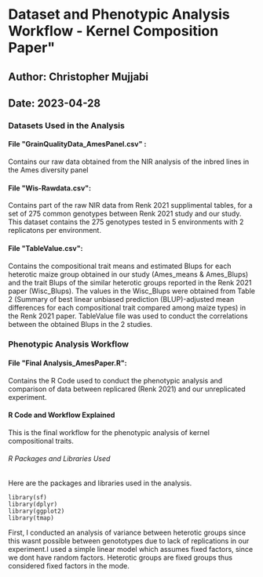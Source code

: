 
# Dataset and Phenotypic Analysis Workflow - Kernel Composition Paper"
## Author: Christopher Mujjabi
## Date: 2023-04-28

### Datasets Used in the Analysis  

#### File "GrainQualityData_AmesPanel.csv" : 
Contains our raw data obtained from the NIR analysis of the inbred lines in the Ames diversity panel 

#### File "Wis-Rawdata.csv": 
Contains part of the raw NIR data from Renk 2021 supplimental tables, for a set of 275 common genotypes between Renk 2021 study and our study. This dataset contains the 275 genotypes tested in 5 environments with 2 replicatons per environment.

#### File "TableValue.csv": 
Contains the compositional trait means and estimated Blups for each heterotic maize group obtained in our study (Ames_means & Ames_Blups) and the trait Blups of the similar heterotic groups reported in the Renk 2021 paper (Wisc_Blups). The values in the Wisc_Blups were obtained from Table 2 (Summary of best linear unbiased prediction (BLUP)-adjusted mean differences for each compositional trait compared among maize types) in the Renk 2021 paper. TableValue file was used to conduct the correlations between the obtained Blups in the 2 studies. 

### Phenotypic Analysis Workflow 

#### File "Final Analysis_AmesPaper.R":
Contains the R Code used to conduct the phenotypic analysis and comparison of data between replicared (Renk 2021) and our unreplicated experiment. 

#### R Code and Workflow Explained
This is the final workflow for the phenotypic analysis of kernel compositional traits.

###### R Packages and Libraries Used
Here are the packages and libraries used in the analysis. 

```{r}
library(sf)
library(dplyr)
library(ggplot2)
library(tmap)
```










First, I conducted an analysis of variance between heterotic groups since this wasnt possible between genototypes due to lack of replications in our experiment.I used a simple linear model which assumes fixed factors, since we dont have random factors. Heterotic groups are  fixed groups thus considered fixed factors in the mode. 

```{r setup, include=FALSE, echo = TRUE, warning = F, message = F}

```


